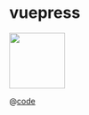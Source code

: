 # vuepress

<!-- 配置vuepress2 -->
<img src="@public/hzw.jpeg" alt="" width="100">

@[code](@docs/global.d.ts)


